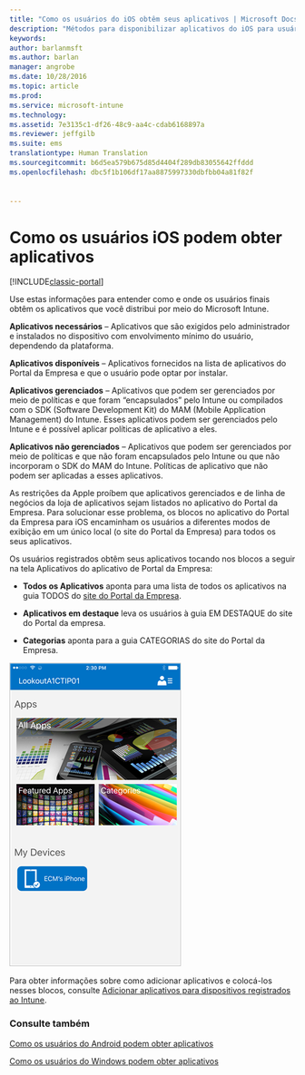 ```yaml
---
title: "Como os usuários do iOS obtêm seus aplicativos | Microsoft Docs"
description: "Métodos para disponibilizar aplicativos do iOS para usuários finais"
keywords: 
author: barlanmsft
ms.author: barlan
manager: angrobe
ms.date: 10/28/2016
ms.topic: article
ms.prod: 
ms.service: microsoft-intune
ms.technology: 
ms.assetid: 7e3135c1-df26-48c9-aa4c-cdab6168897a
ms.reviewer: jeffgilb
ms.suite: ems
translationtype: Human Translation
ms.sourcegitcommit: b6d5ea579b675d85d4404f289db83055642ffddd
ms.openlocfilehash: dbc5f1b106df17aa8875997330dbfbb04a81f82f


---
```



# <a name="how-your-ios-users-get-their-apps"></a>Como os usuários iOS podem obter aplicativos

[!INCLUDE[classic-portal](../includes/classic-portal.md)]

Use estas informações para entender como e onde os usuários finais obtêm os aplicativos que você distribui por meio do Microsoft Intune.

**Aplicativos necessários** – Aplicativos que são exigidos pelo administrador e instalados no dispositivo com envolvimento mínimo do usuário, dependendo da plataforma.

**Aplicativos disponíveis** – Aplicativos fornecidos na lista de aplicativos do Portal da Empresa e que o usuário pode optar por instalar.

**Aplicativos gerenciados** – Aplicativos que podem ser gerenciados por meio de políticas e que foram “encapsulados” pelo Intune ou compilados com o SDK (Software Development Kit) do MAM (Mobile Application Management) do Intune. Esses aplicativos podem ser gerenciados pelo Intune e é possível aplicar políticas de aplicativo a eles.

**Aplicativos não gerenciados** – Aplicativos que podem ser gerenciados por meio de políticas e que não foram encapsulados pelo Intune ou que não incorporam o SDK do MAM do Intune. Políticas de aplicativo que não podem ser aplicadas a esses aplicativos.

As restrições da Apple proíbem que aplicativos gerenciados e de linha de negócios da loja de aplicativos sejam listados no aplicativo do Portal da Empresa. Para solucionar esse problema, os blocos no aplicativo do Portal da Empresa para iOS encaminham os usuários a diferentes modos de exibição em um único local (o site do Portal da Empresa) para todos os seus aplicativos.

Os usuários registrados obtêm seus aplicativos tocando nos blocos a seguir na tela Aplicativos do aplicativo de Portal da Empresa:

- **Todos os Aplicativos** aponta para uma lista de todos os aplicativos na guia TODOS do [site do Portal da Empresa](http://portal.manage.microsoft.com).

- **Aplicativos em destaque** leva os usuários à guia EM DESTAQUE do site do Portal da empresa.

- **Categorias** aponta para a guia CATEGORIAS do site do Portal da Empresa.

 
![Tela de aplicativos do Portal da Empresa para iOS](./media/ios-cp-app-main-apps-screen.png)

Para obter informações sobre como adicionar aplicativos e colocá-los nesses blocos, consulte [Adicionar aplicativos para dispositivos registrados ao Intune](https://docs.microsoft.com/intune/deploy-use/add-apps-for-mobile-devices-in-microsoft-intune.md).

### <a name="see-also"></a>Consulte também
[Como os usuários do Android podem obter aplicativos](how-your-android-users-get-their-apps.md)

[Como os usuários do Windows podem obter aplicativos](how-your-windows-users-get-their-apps.md)



<!--HONumber=Dec16_HO2-->


